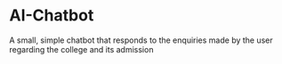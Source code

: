 # AI-Chatbot
A small, simple chatbot that responds to the enquiries made by the user regarding the college and its admission
